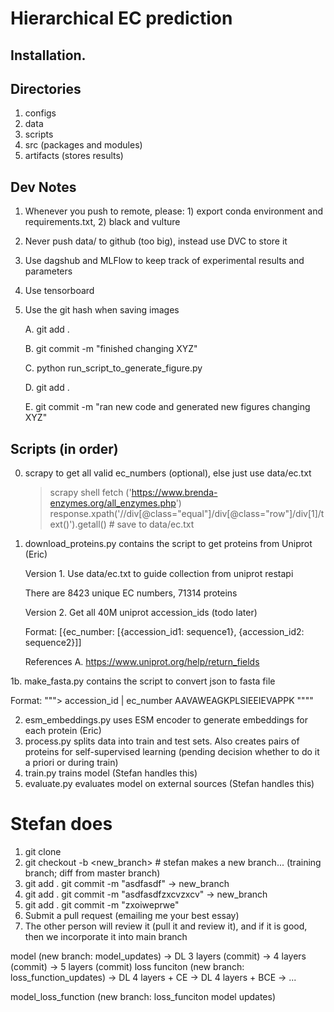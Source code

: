 # Hierarchical EC prediction

## Installation. 

## Directories
1. configs 
2. data 
3. scripts
4. src (packages and modules)
5. artifacts (stores results)

## Dev Notes
1. Whenever you push to remote, please: 1) export conda environment and requirements.txt, 2) black and vulture
2. Never push data/ to github (too big), instead use DVC to store it
3. Use dagshub and MLFlow to keep track of experimental results and parameters
4. Use tensorboard 
5. Use the git hash when saving images

    A. git add .

    B. git commit -m "finished changing XYZ"

    C. python run_script_to_generate_figure.py

    D. git add .

    E. git commit -m "ran new code and generated new figures changing XYZ"

## Scripts (in order)
0. scrapy to get all valid ec_numbers (optional), else just use data/ec.txt

   >  scrapy shell 
   >  fetch ('https://www.brenda-enzymes.org/all_enzymes.php')
   >  response.xpath('//div[@class="equal"]/div[@class="row"]/div[1]/text()').getall() # save to data/ec.txt

1. download_proteins.py contains the script to get proteins from Uniprot (Eric)

   Version 1. Use data/ec.txt to guide collection from uniprot restapi

      There are 8423 unique EC numbers, 71314 proteins

   Version 2. Get all 40M uniprot accession_ids (todo later)


   Format: [{ec_number: [{accession_id1: sequence1}, {accession_id2: sequence2}]]

   References
   A. https://www.uniprot.org/help/return_fields

1b. make_fasta.py contains the script to convert json to fasta file 
   
   Format: 
   """> accession_id | ec_number
   AAVAWEAGKPLSIEEIEVAPPK
   """"

2. esm_embeddings.py uses ESM encoder to generate embeddings for each protein (Eric)
3. process.py splits data into train and test sets. Also creates pairs of proteins for self-supervised learning (pending decision whether to do it a priori or during train)
4. train.py trains model (Stefan handles this)
5. evaluate.py evaluates model on external sources (Stefan handles this)



#  Stefan does
1. git clone <url>
2. git checkout -b <new_branch> # stefan makes a new branch... (training branch; diff from master branch)
3. git add . git commit -m "asdfasdf" -> new_branch
4. git add . git commit -m "asdfasdfzxcvzxcv" -> new_branch
5. git add . git commit -m "zxoiweprwe"
5. Submit a pull request (emailing me your best essay)
5. The other person will review it (pull it and review it), and if it is good, then we incorporate it into main branch


model (new branch: model_updates) -> DL 3 layers (commit) -> 4 layers (commit) -> 5 layers (commit)
loss funciton (new branch: loss_function_updates) -> DL 4 layers + CE -> DL 4 layers + BCE -> ...

model_loss_function (new branch: loss_funciton model updates)
